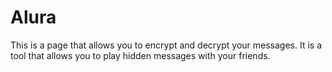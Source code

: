 # Alura

This is a page that allows you to encrypt and decrypt your messages. It is a tool that allows you to play hidden messages with your friends.
